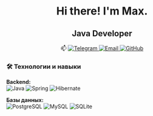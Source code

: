 <h1 align="center"> Hi there! I'm Max. </h1>

<h2 align="center"> Java Developer </h1>
<p align="center">
  <a> 📫 </a>
  <a href="https://t.me/your_username">
    <img src="https://img.shields.io/badge/Telegram-2CA5E0?style=for-the-badge&logo=telegram&logoColor=white" alt="Telegram"/>
  </a>
  <a href="mailto:your.email@example.com">
    <img src="https://img.shields.io/badge/Email-D14836?style=for-the-badge&logo=gmail&logoColor=white" alt="Email"/>
  </a>
  <a href="https://github.com/Mr-Brick1">
    <img src="https://img.shields.io/badge/GitHub-181717?style=for-the-badge&logo=github&logoColor=white" alt="GitHub"/>
  </a>
</p>



### 🛠️ Технологии и навыки

**Backend:**  
![Java](https://img.shields.io/badge/Java-ED8B00?logo=openjdk&logoColor=white)
![Spring](https://img.shields.io/badge/Spring-6DB33F?logo=spring)
![Hibernate](https://img.shields.io/badge/Hibernate-59666C?logo=hibernate)

**Базы данных:**  
![PostgreSQL](https://img.shields.io/badge/PostgreSQL-4169E1?logo=postgresql)
![MySQL](https://img.shields.io/badge/MySQL-4479A1?logo=mysql)
![SQLite](https://img.shields.io/badge/SQLite-blue)

<!--
**Mr-Brick1/Mr-Brick1** is a ✨ _special_ ✨ repository because its `README.md` (this file) appears on your GitHub profile.

Here are some ideas to get you started:

- 🔭 I’m currently working on ...
- 🌱 I’m currently learning ...
- 👯 I’m looking to collaborate on ...
- 🤔 I’m looking for help with ...
- 💬 Ask me about ...
- 📫 How to reach me: ...
- 😄 Pronouns: ...
- ⚡ Fun fact: ...
-->
